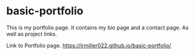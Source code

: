 # basic-portfolio

This is my portfolio page. It contains my bio page and a contact page. As well as project links. 

Link to Portfolio page.  https://jrmiller022.github.io/basic-portfolio/

